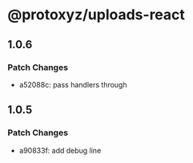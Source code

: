 # @protoxyz/uploads-react

## 1.0.6

### Patch Changes

- a52088c: pass handlers through

## 1.0.5

### Patch Changes

- a90833f: add debug line
